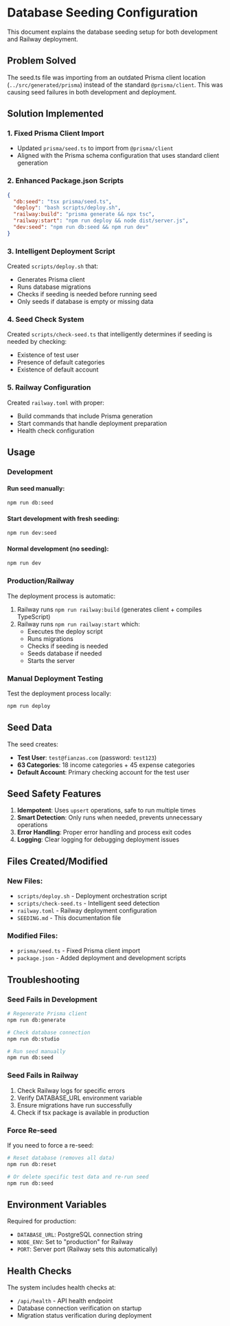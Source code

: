 # Database Seeding Configuration

This document explains the database seeding setup for both development and Railway deployment.

## Problem Solved

The seed.ts file was importing from an outdated Prisma client location (`../src/generated/prisma`) instead of the standard `@prisma/client`. This was causing seed failures in both development and deployment.

## Solution Implemented

### 1. Fixed Prisma Client Import
- Updated `prisma/seed.ts` to import from `@prisma/client`
- Aligned with the Prisma schema configuration that uses standard client generation

### 2. Enhanced Package.json Scripts
```json
{
  "db:seed": "tsx prisma/seed.ts",
  "deploy": "bash scripts/deploy.sh",
  "railway:build": "prisma generate && npx tsc",
  "railway:start": "npm run deploy && node dist/server.js",
  "dev:seed": "npm run db:seed && npm run dev"
}
```

### 3. Intelligent Deployment Script
Created `scripts/deploy.sh` that:
- Generates Prisma client
- Runs database migrations
- Checks if seeding is needed before running seed
- Only seeds if database is empty or missing data

### 4. Seed Check System
Created `scripts/check-seed.ts` that intelligently determines if seeding is needed by checking:
- Existence of test user
- Presence of default categories
- Existence of default account

### 5. Railway Configuration
Created `railway.toml` with proper:
- Build commands that include Prisma generation
- Start commands that handle deployment preparation
- Health check configuration

## Usage

### Development

#### Run seed manually:
```bash
npm run db:seed
```

#### Start development with fresh seeding:
```bash
npm run dev:seed
```

#### Normal development (no seeding):
```bash
npm run dev
```

### Production/Railway

The deployment process is automatic:
1. Railway runs `npm run railway:build` (generates client + compiles TypeScript)
2. Railway runs `npm run railway:start` which:
   - Executes the deploy script
   - Runs migrations
   - Checks if seeding is needed
   - Seeds database if needed
   - Starts the server

### Manual Deployment Testing

Test the deployment process locally:
```bash
npm run deploy
```

## Seed Data

The seed creates:
- **Test User**: `test@fianzas.com` (password: `test123`)
- **63 Categories**: 18 income categories + 45 expense categories
- **Default Account**: Primary checking account for the test user

## Seed Safety Features

1. **Idempotent**: Uses `upsert` operations, safe to run multiple times
2. **Smart Detection**: Only runs when needed, prevents unnecessary operations
3. **Error Handling**: Proper error handling and process exit codes
4. **Logging**: Clear logging for debugging deployment issues

## Files Created/Modified

### New Files:
- `scripts/deploy.sh` - Deployment orchestration script
- `scripts/check-seed.ts` - Intelligent seed detection
- `railway.toml` - Railway deployment configuration
- `SEEDING.md` - This documentation file

### Modified Files:
- `prisma/seed.ts` - Fixed Prisma client import
- `package.json` - Added deployment and development scripts

## Troubleshooting

### Seed Fails in Development
```bash
# Regenerate Prisma client
npm run db:generate

# Check database connection
npm run db:studio

# Run seed manually
npm run db:seed
```

### Seed Fails in Railway
1. Check Railway logs for specific errors
2. Verify DATABASE_URL environment variable
3. Ensure migrations have run successfully
4. Check if tsx package is available in production

### Force Re-seed
If you need to force a re-seed:
```bash
# Reset database (removes all data)
npm run db:reset

# Or delete specific test data and re-run seed
npm run db:seed
```

## Environment Variables

Required for production:
- `DATABASE_URL`: PostgreSQL connection string
- `NODE_ENV`: Set to "production" for Railway
- `PORT`: Server port (Railway sets this automatically)

## Health Checks

The system includes health checks at:
- `/api/health` - API health endpoint
- Database connection verification on startup
- Migration status verification during deployment